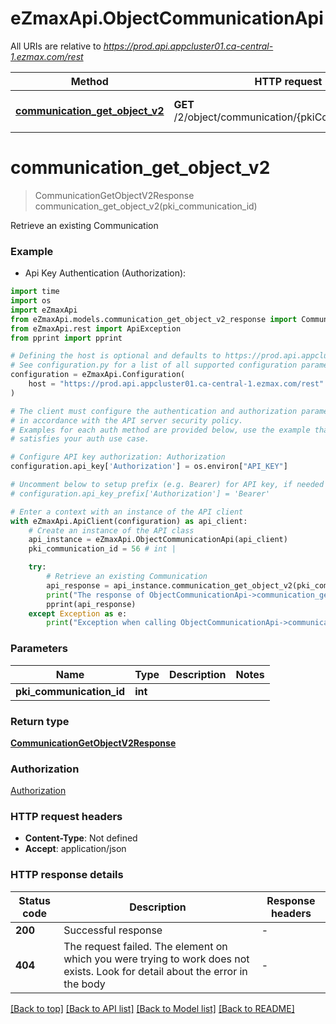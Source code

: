 # eZmaxApi.ObjectCommunicationApi

All URIs are relative to *https://prod.api.appcluster01.ca-central-1.ezmax.com/rest*

Method | HTTP request | Description
------------- | ------------- | -------------
[**communication_get_object_v2**](ObjectCommunicationApi.md#communication_get_object_v2) | **GET** /2/object/communication/{pkiCommunicationID} | Retrieve an existing Communication


# **communication_get_object_v2**
> CommunicationGetObjectV2Response communication_get_object_v2(pki_communication_id)

Retrieve an existing Communication



### Example

* Api Key Authentication (Authorization):
```python
import time
import os
import eZmaxApi
from eZmaxApi.models.communication_get_object_v2_response import CommunicationGetObjectV2Response
from eZmaxApi.rest import ApiException
from pprint import pprint

# Defining the host is optional and defaults to https://prod.api.appcluster01.ca-central-1.ezmax.com/rest
# See configuration.py for a list of all supported configuration parameters.
configuration = eZmaxApi.Configuration(
    host = "https://prod.api.appcluster01.ca-central-1.ezmax.com/rest"
)

# The client must configure the authentication and authorization parameters
# in accordance with the API server security policy.
# Examples for each auth method are provided below, use the example that
# satisfies your auth use case.

# Configure API key authorization: Authorization
configuration.api_key['Authorization'] = os.environ["API_KEY"]

# Uncomment below to setup prefix (e.g. Bearer) for API key, if needed
# configuration.api_key_prefix['Authorization'] = 'Bearer'

# Enter a context with an instance of the API client
with eZmaxApi.ApiClient(configuration) as api_client:
    # Create an instance of the API class
    api_instance = eZmaxApi.ObjectCommunicationApi(api_client)
    pki_communication_id = 56 # int | 

    try:
        # Retrieve an existing Communication
        api_response = api_instance.communication_get_object_v2(pki_communication_id)
        print("The response of ObjectCommunicationApi->communication_get_object_v2:\n")
        pprint(api_response)
    except Exception as e:
        print("Exception when calling ObjectCommunicationApi->communication_get_object_v2: %s\n" % e)
```



### Parameters

Name | Type | Description  | Notes
------------- | ------------- | ------------- | -------------
 **pki_communication_id** | **int**|  | 

### Return type

[**CommunicationGetObjectV2Response**](CommunicationGetObjectV2Response.md)

### Authorization

[Authorization](../README.md#Authorization)

### HTTP request headers

 - **Content-Type**: Not defined
 - **Accept**: application/json

### HTTP response details
| Status code | Description | Response headers |
|-------------|-------------|------------------|
**200** | Successful response |  -  |
**404** | The request failed. The element on which you were trying to work does not exists. Look for detail about the error in the body |  -  |

[[Back to top]](#) [[Back to API list]](../README.md#documentation-for-api-endpoints) [[Back to Model list]](../README.md#documentation-for-models) [[Back to README]](../README.md)

